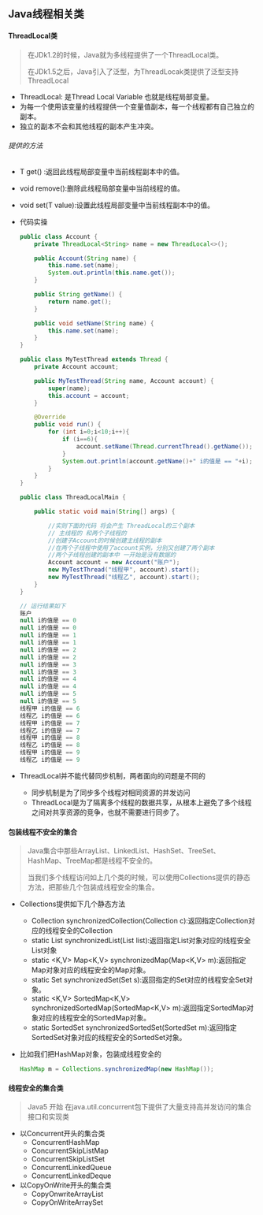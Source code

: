 ## Java线程相关类

#### ThreadLocal类

> 在JDk1.2的时候，Java就为多线程提供了一个ThreadLocal类。
>
> 在JDk1.5之后，Java引入了泛型，为ThreadLocak类提供了泛型支持 ThreadLocal<T>

- ThreadLocal: 是Thread Local Variable 也就是线程局部变量。
- 为每一个使用该变量的线程提供一个变量值副本，每一个线程都有自己独立的副本。
- 独立的副本不会和其他线程的副本产生冲突。

###### 提供的方法

- T get() :返回此线程局部变量中当前线程副本中的值。
- void remove():删除此线程局部变量中当前线程的值。
- void set(T value):设置此线程局部变量中当前线程副本中的值。

- 代码实操

  ```java
  public class Account {
      private ThreadLocal<String> name = new ThreadLocal<>();
  
      public Account(String name) {
          this.name.set(name);
          System.out.println(this.name.get());
      }
  
      public String getName() {
          return name.get();
      }
  
      public void setName(String name) {
          this.name.set(name);
      }
  }
  
  public class MyTestThread extends Thread {
      private Account account;
  
      public MyTestThread(String name, Account account) {
          super(name);
          this.account = account;
      }
  
      @Override
      public void run() {
          for (int i=0;i<10;i++){
              if (i==6){
                  account.setName(Thread.currentThread().getName());
              }
              System.out.println(account.getName()+" i的值是 == "+i);
          }
      }
  }
  
  public class ThreadLocalMain {
  
      public static void main(String[] args) {
  
          //实则下面的代码 将会产生 ThreadLocal的三个副本
          // 主线程的 和两个子线程的
          //创建子Account的时候创建主线程的副本
          //在两个子线程中使用了account实例，分别又创建了两个副本
          //两个子线程创建的副本中 一开始是没有数据的
          Account account = new Account("账户");
          new MyTestThread("线程甲", account).start();
          new MyTestThread("线程乙", account).start();
      }
  }
  
  // 运行结果如下
  账户
  null i的值是 == 0
  null i的值是 == 0
  null i的值是 == 1
  null i的值是 == 1
  null i的值是 == 2
  null i的值是 == 2
  null i的值是 == 3
  null i的值是 == 3
  null i的值是 == 4
  null i的值是 == 4
  null i的值是 == 5
  null i的值是 == 5
  线程甲 i的值是 == 6
  线程乙 i的值是 == 6
  线程甲 i的值是 == 7
  线程乙 i的值是 == 7
  线程甲 i的值是 == 8
  线程乙 i的值是 == 8
  线程甲 i的值是 == 9
  线程乙 i的值是 == 9
  ```

- ThreadLocal并不能代替同步机制，两者面向的问题是不同的

  - 同步机制是为了同步多个线程对相同资源的并发访问
  - ThreadLocal是为了隔离多个线程的数据共享，从根本上避免了多个线程之间对共享资源的竞争，也就不需要进行同步了。

#### 包装线程不安全的集合

> Java集合中那些ArrayList、LinkedList、HashSet、TreeSet、HashMap、TreeMap都是线程不安全的。
>
> 当我们多个线程访问如上几个类的时候，可以使用Collections提供的静态方法，把那些几个包装成线程安全的集合。

- Collections提供如下几个静态方法

  - <T> Collection<T> synchronizedCollection(Collection<T> c):返回指定Collection对应的线程安全的Collection
  - static <T> List<T> synchronizedList(List<T> list):返回指定List对象对应的线程安全List对象
  - static <K,V> Map<K,V> synchronizedMap(Map<K,V> m):返回指定Map对象对应的线程安全的Map对象。
  - static <T> Set<T> synchronizedSet(Set<T> s):返回指定的Set对应的线程安全Set对象。
  - static <K,V> SortedMap<K,V> synchronizedSortedMap(SortedMap<K,V> m):返回指定SortedMap对象对应的线程安全的SortedMap对象。
  - static <T> SortedSet<T> synchronizedSortedSet(SortedSet<T> m):返回指定SortedSet对象对应的线程安全的SortedSet对象。

- 比如我们把HashMap对象，包装成线程安全的

  ```java
  HashMap m = Collections.synchronizedMap(new HashMap());
  ```

  

#### 线程安全的集合类

> Java5 开始 在java.util.concurrent包下提供了大量支持高并发访问的集合接口和实现类

- 以Concurrent开头的集合类
  - ConcurrentHashMap
  - ConcurrentSkipListMap
  - ConcurrentSkipListSet
  - ConcurrentLinkedQueue
  - ConcurrentLinkedDeque
- 以CopyOnWrite开头的集合类
  - CopyOnwriteArrayList
  - CopyOnWriteArraySet